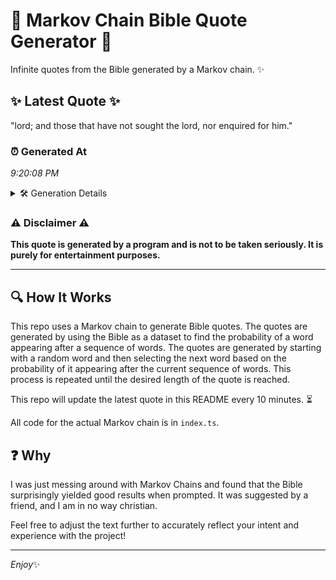 # 📖 Markov Chain Bible Quote Generator 📖

Infinite quotes from the Bible generated by a Markov chain. ✨

## ✨ Latest Quote ✨
"lord; and those that have not sought the lord, nor enquired for him."

### ⏰ Generated At
*9:20:08 PM*

<details>
    <summary>🛠️ Generation Details</summary>
    <p>
        <strong>🌱 Seed:</strong> lord;<br>
        <strong>🔄 Iterations:</strong> 12<br>
        <strong>📜 Context History:</strong><br>[ lord; ]: and<br>[ lord;, and ]: those<br>[ lord;, and, those ]: that<br>[ lord;, and, those, that ]: have<br>[ lord;, and, those, that, have ]: not<br>[ lord;, and, those, that, have, not ]: sought<br>[ and, those, that, have, not, sought ]: the<br>[ those, that, have, not, sought, the ]: lord,<br>[ that, have, not, sought, the, lord, ]: nor<br>[ have, not, sought, the, lord,, nor ]: enquired<br>[ not, sought, the, lord,, nor, enquired ]: for<br>[ sought, the, lord,, nor, enquired, for ]: him.<br>
    </p>
</details>

### ⚠️ Disclaimer ⚠️
**This quote is generated by a program and is not to be taken seriously. It is purely for entertainment purposes.**

---

## 🔍 How It Works

This repo uses a Markov chain to generate Bible quotes. The quotes are generated by using the Bible as a dataset to find the probability of a word appearing after a sequence of words. The quotes are generated by starting with a random word and then selecting the next word based on the probability of it appearing after the current sequence of words. This process is repeated until the desired length of the quote is reached.

This repo will update the latest quote in this README every 10 minutes. ⏳

All code for the actual Markov chain is in `index.ts`.

## ❓ Why

I was just messing around with Markov Chains and found that the Bible surprisingly yielded good results when prompted. 
It was suggested by a friend, and I am in no way christian.

Feel free to adjust the text further to accurately reflect your intent and experience with the project!

---

*Enjoy*✨
